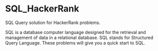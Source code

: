 # SQL_HackerRank
SQL Query solution for HackerRank problems.

SQL is a database computer language designed for the retrieval and management of data in a relational database.
SQL stands for Structured Query Language. 
These problems will give you a quick start to SQL.

